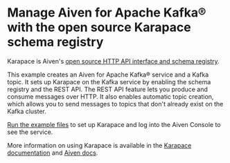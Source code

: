 # Manage Aiven for Apache Kafka® with the open source Karapace schema registry

Karapace is Aiven's [open source HTTP API interface and schema registry](https://aiven.io/docs/products/kafka/karapace).

This example creates an Aiven for Apache Kafka® service and a Kafka topic. It sets up Karapace on the Kafka service by enabling the schema registry and the REST API.
The REST API feature lets you produce and consume messages over HTTP. It also enables automatic topic creation, which allows you to send messages to topics
that don't already exist on the Kafka cluster.

[Run the example files](https://registry.terraform.io/providers/aiven/aiven/latest/docs/guides/examples) to set up Karapace and log into the Aiven Console to see the service.

More information on using Karapace is available in the [Karapace documentation](https://www.karapace.io/quickstart) and [Aiven docs](https://aiven.io/docs/products/kafka/karapace).
